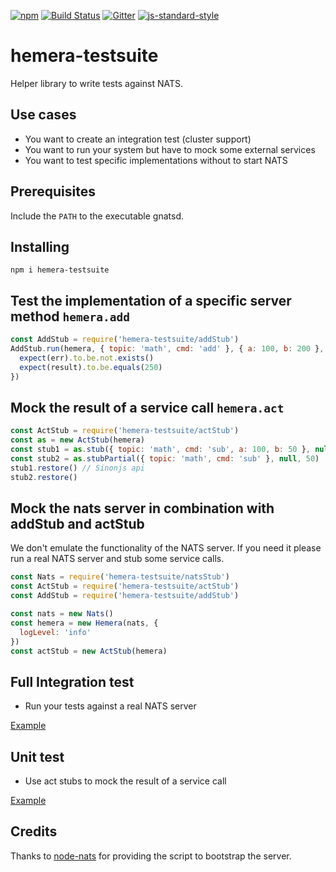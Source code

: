 [![npm](https://img.shields.io/npm/v/hemera-testsuite.svg?maxAge=3600)](https://github.com/hemerajs/hemera-testsuite)
[![Build Status](https://travis-ci.org/hemerajs/hemera-testsuite.svg?branch=master)](https://travis-ci.org/hemerajs/hemera-testsuite)
[![Gitter](https://img.shields.io/gitter/room/nwjs/nw.js.svg)](https://gitter.im/hemerajs/hemera)
[![js-standard-style](https://img.shields.io/badge/code%20style-standard-brightgreen.svg)](http://standardjs.com)

# hemera-testsuite
Helper library to write tests against NATS.

## Use cases

- You want to create an integration test (cluster support)
- You want to run your system but have to mock some external services
- You want to test specific implementations without to start NATS

## Prerequisites

Include the `PATH` to the executable gnatsd.

## Installing

```
npm i hemera-testsuite
```

## Test the implementation of a specific server method `hemera.add`
```js
const AddStub = require('hemera-testsuite/addStub')
AddStub.run(hemera, { topic: 'math', cmd: 'add' }, { a: 100, b: 200 }, function (err, result) {
  expect(err).to.be.not.exists()
  expect(result).to.be.equals(250)
})
```

## Mock the result of a service call `hemera.act`
```js
const ActStub = require('hemera-testsuite/actStub')
const as = new ActStub(hemera)
const stub1 = as.stub({ topic: 'math', cmd: 'sub', a: 100, b: 50 }, null, 50)
const stub2 = as.stubPartial({ topic: 'math', cmd: 'sub' }, null, 50)
stub1.restore() // Sinonjs api
stub2.restore()
```

## Mock the nats server in combination with addStub and actStub
We don't emulate the functionality of the NATS server. If you need it please run a real NATS server and stub some service calls.
```js
const Nats = require('hemera-testsuite/natsStub')
const ActStub = require('hemera-testsuite/actStub')
const AddStub = require('hemera-testsuite/addStub')

const nats = new Nats()
const hemera = new Hemera(nats, {
  logLevel: 'info'
})
const actStub = new ActStub(hemera)
```

## Full Integration test

- Run your tests against a real NATS server

[Example](https://github.com/hemerajs/hemera/blob/master/test/hemera/index.spec.js)

## Unit test

- Use act stubs to mock the result of a service call

[Example](https://github.com/hemerajs/hemera/blob/master/examples/testing/unittest.js)

## Credits
Thanks to [node-nats](https://github.com/nats-io/node-nats) for providing the script to bootstrap the server.
